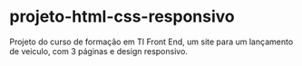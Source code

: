 # projeto-html-css-responsivo
 Projeto do curso de formação em TI Front End, um site para um lançamento de veiculo, com 3 páginas e design responsivo. 
